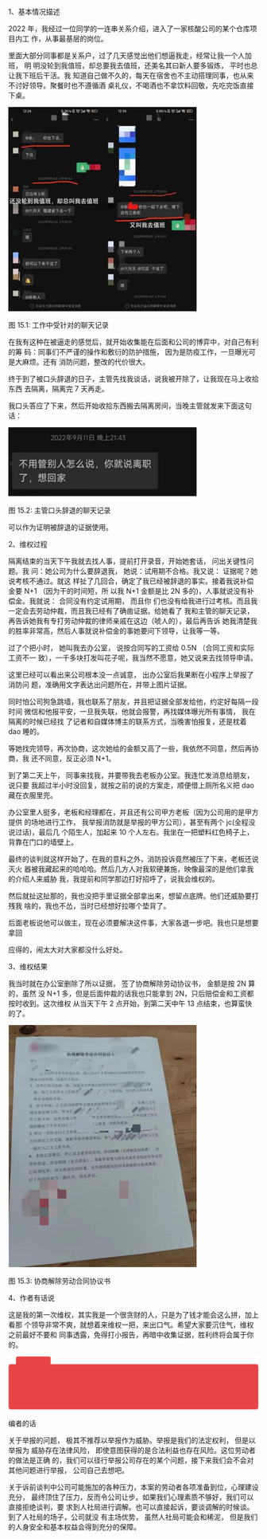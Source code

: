 1、基本情况描述

2022 年，我经过一位同学的一连串关系介绍，进入了一家核酸公司的某个仓库项目内工 作，从事最基层的岗位。

里面大部分同事都是关系户，过了几天感觉出他们想逼我走，经常让我一个人加班， 明 明没轮到我值班，却总要我去值班，还美名其曰新人要多锻炼， 平时也总让我下班后干活。我 知道自己做不久的，每天在宿舍也不主动搭理同事，也从来不讨好领导。聚餐时也不遵循酒 桌礼仪，不喝酒也不拿饮料回敬，先吃完饭直接下桌。

![](</@img/img_ 77.jpeg>)

图 15.1: 工作中受针对的聊天记录

在我有这种在被逼走的感觉后，就开始收集能在后面和公司的博弈中，对自己有利的筹 码：同事们不严谨的操作和敷衍的防护措施， 因为是防疫工作，一旦曝光可是大麻烦。还有 消防问题，整改的代价很大。

终于到了被口头辞退的日子，主管先找我谈话，说我被开除了，让我现在马上收拾东西 去隔离，隔离完 7 天再走。

我口头答应了下来，然后开始收拾东西搬去隔离房间，当晚主管就发来下面这句话：

![](<@img/img_ 78.jpeg>)

图 15.2: 主管口头辞退的聊天记录

可以作为证明被辞退的证据使用。

2、维权过程

隔离结束的当天下午我就去找人事，提前打开录音，开始她套话， 问出关键性问题。我 问：她公司为什么要辞退我， 她说：试用期不合格。我又说： 证据呢？她说考核不通过。就这 样扯了几回合，确定了我已经被辞退的事实。接着我说补偿金要 N+1 （因为干的时间短，所 以我 N+1 金额是比 2N 多的)，人事就说没有补偿金。我就说： 合同没有约定试用期， 而且你 们也没有给我进行过考核。而且我一定会去劳动仲裁，而且我已经有了确凿证据。给她看了 我和主管的聊天记录， 再告诉她我有专打劳动仲裁的律师亲戚在这边（唬人的），最后再告诉 她我清楚我的胜率非常高，然后人事就说补偿金的事她要问下领导，让我等一等。

过了个把小时， 她叫我去办公室， 说按合同写的工资给 0.5N （合同工资和实际工资不一 致），一千多块打发叫花子呢，我当然不愿意，她又说来去找领导申请。

这里已经可以看出来公司根本没一点诚意， 出办公室后我果断在小程序上举报了消防问 题，准确用文字表达出问题所在，并带上图片证据。

同时怕公司狗急跳墙，我也联系了朋友，并且把证据全部发给他，约定好每隔一段时间 微信和他报平安，一旦我失联，他就会报警，再找媒体曝光所有事情， 我在隔离的时候已经找 了记者和自媒体博主的联系方式，当晚害怕报复，还是枕着 dao 睡的。

等她找完领导，再次协商，这次她给的金额又高了一些，我依然不同意，然后再协商，我 还不同意，反正必须 N+1。

到了第二天上午， 同事来找我，并要带我去老板办公室。我连忙发消息给朋友，说只要 我超过半小时没回复，就按之前的说的方案走，顺便借上厕所名义把 dao 藏在衣服里兜。

办公室里人挺多，老板和经理都在，并且还有公司甲方老板（因为公司用的是甲方提供 的场地进行工作， 我举报消防就是举报的甲方公司），甚至有两个 jc(全程没说过话)，最后几 个陌生人，加起来 10 个人左右。我坐在一把塑料红色椅子上，背靠在门口的墙壁上。

最终的谈判就这样开始了，在我的意料之外，消防投诉竟然被压了下来，老板还说灭火 器被我藏起来的哈哈哈。然后几方人对我软硬兼施，映像最深的是他们拿我的介绍人来威胁 我，我提前和同学那边打好招呼了，说我会维权的。

然后就扯这扯那的，我也没把手里证据全部拿出来，想留点底牌。他们还威胁要打残我 啥的，我也不怂，当时已经想好拉哪个垫背了。

后面老板说他可以做主，现在必须要解决这件事，大家各退一步吧。我也只是想要拿回

应得的，闹太大对大家都没什么好处。

3、维权结果

我当时就在办公室删除了所以证据， 签了协商解除劳动协议书， 金额是按 2N 算的，虽然 没 N+1 多，但是后面仲裁的话我也只能拿到 2N，只后赔偿金和工资都按时收到。这次维权 从当天下午 2 点开始，到第二天中午 13 点结束，也算蛮快的了。

![](<@img/img_ 79.jpeg>)

图 15.3: 协商解除劳动合同协议书

4、作者有话说

这是我的第一次维权，其实我是一个很贪财的人，只是为了钱才能会这么拼，加上看那 个领导非常不爽，就想着来维权一把，来出口气。希望大家要沉住气，维权之前最好不要和 同事透露，免得打小报告，再暗中收集证据，胜利终将会属于你的。

![](<@img/img_ 1155.png>)

编者的话

关于举报的问题， 极其不推荐以举报作为威胁。举报是我们的法定权利， 但是以举报为 威胁存在法律风险， 即使意图获得的是合法利益也存在风险。这位劳动者的做法是正确 的，我们可以径行举报公司存在的某个问题，接下来我们会不会对其他问题进行举报， 公司自己去想吧。

关于诉前谈判中公司可能施加的各种压力，本案的劳动者各项准备到位，心理建设充分， 最终顶住了压力，反而令公司让步。如果我们心理素质不够好，我们可以直接拒绝谈判，要 求到人社局进行调解。也可以直接起诉，要谈调解的时候谈。到了人社局的场子，公司就没 有主场优势， 虽然人社局可能会和稀泥， 但是我们的人身安全和基本权益会得到充分的保障。
